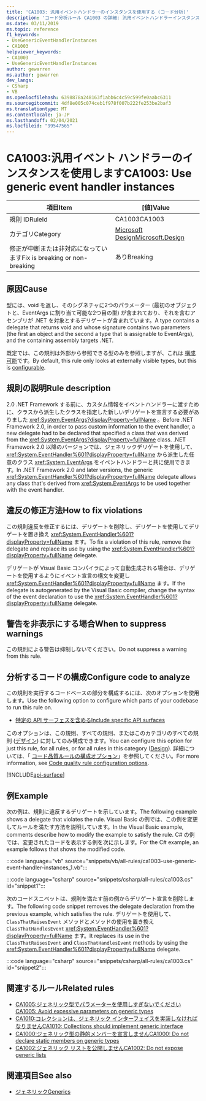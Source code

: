 ```yaml
---
title: 'CA1003: 汎用イベントハンドラーのインスタンスを使用する (コード分析)'
description: 'コード分析ルール CA1003 の詳細: 汎用イベントハンドラーインスタンスの使用'
ms.date: 03/11/2019
ms.topic: reference
f1_keywords:
- UseGenericEventHandlerInstances
- CA1003
helpviewer_keywords:
- CA1003
- UseGenericEventHandlerInstances
author: gewarren
ms.author: gewarren
dev_langs:
- CSharp
- VB
ms.openlocfilehash: 6398878a248163f1abb6c4c59c599fe0aabc6311
ms.sourcegitcommit: 4df8e005c074ceb1f978f007b222fe253be2baf3
ms.translationtype: MT
ms.contentlocale: ja-JP
ms.lasthandoff: 02/04/2021
ms.locfileid: "99547565"
---
```

# <a name="ca1003-use-generic-event-handler-instances"></a><span data-ttu-id="d9c0b-103">CA1003:汎用イベント ハンドラーのインスタンスを使用します</span><span class="sxs-lookup"><span data-stu-id="d9c0b-103">CA1003: Use generic event handler instances</span></span>

| <span data-ttu-id="d9c0b-104">項目</span><span class="sxs-lookup"><span data-stu-id="d9c0b-104">Item</span></span>                                     | <span data-ttu-id="d9c0b-105">[値]</span><span class="sxs-lookup"><span data-stu-id="d9c0b-105">Value</span></span>            |
|------------------------------------------|------------------|
| <span data-ttu-id="d9c0b-106">規則 ID</span><span class="sxs-lookup"><span data-stu-id="d9c0b-106">RuleId</span></span>                                   | <span data-ttu-id="d9c0b-107">CA1003</span><span class="sxs-lookup"><span data-stu-id="d9c0b-107">CA1003</span></span>           |
| <span data-ttu-id="d9c0b-108">カテゴリ</span><span class="sxs-lookup"><span data-stu-id="d9c0b-108">Category</span></span>                                 | [<span data-ttu-id="d9c0b-109">Microsoft Design</span><span class="sxs-lookup"><span data-stu-id="d9c0b-109">Microsoft.Design</span></span>](design-warnings.md) |
| <span data-ttu-id="d9c0b-110">修正が中断または非対応になっています</span><span class="sxs-lookup"><span data-stu-id="d9c0b-110">Fix is breaking or non-breaking</span></span> | <span data-ttu-id="d9c0b-111">あり</span><span class="sxs-lookup"><span data-stu-id="d9c0b-111">Breaking</span></span>         |

## <a name="cause"></a><span data-ttu-id="d9c0b-112">原因</span><span class="sxs-lookup"><span data-stu-id="d9c0b-112">Cause</span></span>

<span data-ttu-id="d9c0b-113">型には、void を返し、そのシグネチャに2つのパラメーター (最初のオブジェクトと、EventArgs に割り当て可能な2つ目の型) が含まれており、それを含むアセンブリが .NET を対象とするデリゲートが含まれています。</span><span class="sxs-lookup"><span data-stu-id="d9c0b-113">A type contains a delegate that returns void and whose signature contains two parameters (the first an object and the second a type that is assignable to EventArgs), and the containing assembly targets .NET.</span></span>

<span data-ttu-id="d9c0b-114">既定では、この規則は外部から参照できる型のみを参照しますが、これは [構成可能](#configure-code-to-analyze)です。</span><span class="sxs-lookup"><span data-stu-id="d9c0b-114">By default, this rule only looks at externally visible types, but this is [configurable](#configure-code-to-analyze).</span></span>

## <a name="rule-description"></a><span data-ttu-id="d9c0b-115">規則の説明</span><span class="sxs-lookup"><span data-stu-id="d9c0b-115">Rule description</span></span>

<span data-ttu-id="d9c0b-116">2.0 .NET Framework する前に、カスタム情報をイベントハンドラーに渡すために、クラスから派生したクラスを指定した新しいデリゲートを宣言する必要がありました <xref:System.EventArgs?displayProperty=fullName> 。</span><span class="sxs-lookup"><span data-stu-id="d9c0b-116">Before .NET Framework 2.0, in order to pass custom information to the event handler, a new delegate had to be declared that specified a class that was derived from the <xref:System.EventArgs?displayProperty=fullName> class.</span></span> <span data-ttu-id="d9c0b-117">.NET Framework 2.0 以降のバージョンでは、ジェネリックデリゲートを使用して、 <xref:System.EventHandler%601?displayProperty=fullName> から派生した任意のクラス <xref:System.EventArgs> をイベントハンドラーと共に使用できます。</span><span class="sxs-lookup"><span data-stu-id="d9c0b-117">In .NET Framework 2.0 and later versions, the generic <xref:System.EventHandler%601?displayProperty=fullName> delegate allows any class that's derived from <xref:System.EventArgs> to be used together with the event handler.</span></span>

## <a name="how-to-fix-violations"></a><span data-ttu-id="d9c0b-118">違反の修正方法</span><span class="sxs-lookup"><span data-stu-id="d9c0b-118">How to fix violations</span></span>

<span data-ttu-id="d9c0b-119">この規則違反を修正するには、デリゲートを削除し、デリゲートを使用してデリゲートを置き換え <xref:System.EventHandler%601?displayProperty=fullName> ます。</span><span class="sxs-lookup"><span data-stu-id="d9c0b-119">To fix a violation of this rule, remove the delegate and replace its use by using the <xref:System.EventHandler%601?displayProperty=fullName> delegate.</span></span>

<span data-ttu-id="d9c0b-120">デリゲートが Visual Basic コンパイラによって自動生成される場合は、デリゲートを使用するようにイベント宣言の構文を変更し <xref:System.EventHandler%601?displayProperty=fullName> ます。</span><span class="sxs-lookup"><span data-stu-id="d9c0b-120">If the delegate is autogenerated by the Visual Basic compiler, change the syntax of the event declaration to use the <xref:System.EventHandler%601?displayProperty=fullName> delegate.</span></span>

## <a name="when-to-suppress-warnings"></a><span data-ttu-id="d9c0b-121">警告を非表示にする場合</span><span class="sxs-lookup"><span data-stu-id="d9c0b-121">When to suppress warnings</span></span>

<span data-ttu-id="d9c0b-122">この規則による警告は抑制しないでください。</span><span class="sxs-lookup"><span data-stu-id="d9c0b-122">Do not suppress a warning from this rule.</span></span>

## <a name="configure-code-to-analyze"></a><span data-ttu-id="d9c0b-123">分析するコードの構成</span><span class="sxs-lookup"><span data-stu-id="d9c0b-123">Configure code to analyze</span></span>

<span data-ttu-id="d9c0b-124">この規則を実行するコードベースの部分を構成するには、次のオプションを使用します。</span><span class="sxs-lookup"><span data-stu-id="d9c0b-124">Use the following option to configure which parts of your codebase to run this rule on.</span></span>

- [<span data-ttu-id="d9c0b-125">特定の API サーフェスを含める</span><span class="sxs-lookup"><span data-stu-id="d9c0b-125">Include specific API surfaces</span></span>](#include-specific-api-surfaces)

<span data-ttu-id="d9c0b-126">このオプションは、この規則、すべての規則、またはこのカテゴリのすべての規則 ([デザイン](design-warnings.md)) に対してのみ構成できます。</span><span class="sxs-lookup"><span data-stu-id="d9c0b-126">You can configure this option for just this rule, for all rules, or for all rules in this category ([Design](design-warnings.md)).</span></span> <span data-ttu-id="d9c0b-127">詳細については、「 [コード品質ルールの構成オプション](../code-quality-rule-options.md)」を参照してください。</span><span class="sxs-lookup"><span data-stu-id="d9c0b-127">For more information, see [Code quality rule configuration options](../code-quality-rule-options.md).</span></span>

[!INCLUDE[api-surface](~/includes/code-analysis/api-surface.md)]

## <a name="example"></a><span data-ttu-id="d9c0b-128">例</span><span class="sxs-lookup"><span data-stu-id="d9c0b-128">Example</span></span>

<span data-ttu-id="d9c0b-129">次の例は、規則に違反するデリゲートを示しています。</span><span class="sxs-lookup"><span data-stu-id="d9c0b-129">The following example shows a delegate that violates the rule.</span></span> <span data-ttu-id="d9c0b-130">Visual Basic の例では、この例を変更してルールを満たす方法を説明しています。</span><span class="sxs-lookup"><span data-stu-id="d9c0b-130">In the Visual Basic example, comments describe how to modify the example to satisfy the rule.</span></span> <span data-ttu-id="d9c0b-131">C# の例では、変更されたコードを表示する例を次に示します。</span><span class="sxs-lookup"><span data-stu-id="d9c0b-131">For the C# example, an example follows that shows the modified code.</span></span>

:::code language="vb" source="snippets/vb/all-rules/ca1003-use-generic-event-handler-instances_1.vb":::

:::code language="csharp" source="snippets/csharp/all-rules/ca1003.cs" id="snippet1":::

<span data-ttu-id="d9c0b-132">次のコードスニペットは、規則を満たす前の例からデリゲート宣言を削除します。</span><span class="sxs-lookup"><span data-stu-id="d9c0b-132">The following code snippet removes the delegate declaration from the previous example, which satisfies the rule.</span></span> <span data-ttu-id="d9c0b-133">デリゲートを使用して、 `ClassThatRaisesEvent` メソッドとメソッドの使用を置き換え `ClassThatHandlesEvent` <xref:System.EventHandler%601?displayProperty=fullName> ます。</span><span class="sxs-lookup"><span data-stu-id="d9c0b-133">It replaces its use in the `ClassThatRaisesEvent` and `ClassThatHandlesEvent` methods by using the <xref:System.EventHandler%601?displayProperty=fullName> delegate.</span></span>

:::code language="csharp" source="snippets/csharp/all-rules/ca1003.cs" id="snippet2":::

## <a name="related-rules"></a><span data-ttu-id="d9c0b-134">関連するルール</span><span class="sxs-lookup"><span data-stu-id="d9c0b-134">Related rules</span></span>

- [<span data-ttu-id="d9c0b-135">CA1005:ジェネリック型でパラメーターを使用しすぎないでください</span><span class="sxs-lookup"><span data-stu-id="d9c0b-135">CA1005: Avoid excessive parameters on generic types</span></span>](ca1005.md)
- [<span data-ttu-id="d9c0b-136">CA1010:コレクションは、ジェネリック インターフェイスを実装しなければなりません</span><span class="sxs-lookup"><span data-stu-id="d9c0b-136">CA1010: Collections should implement generic interface</span></span>](ca1010.md)
- [<span data-ttu-id="d9c0b-137">CA1000:ジェネリック型の静的メンバーを宣言しません</span><span class="sxs-lookup"><span data-stu-id="d9c0b-137">CA1000: Do not declare static members on generic types</span></span>](ca1000.md)
- [<span data-ttu-id="d9c0b-138">CA1002:ジェネリック リストを公開しません</span><span class="sxs-lookup"><span data-stu-id="d9c0b-138">CA1002: Do not expose generic lists</span></span>](ca1002.md)

## <a name="see-also"></a><span data-ttu-id="d9c0b-139">関連項目</span><span class="sxs-lookup"><span data-stu-id="d9c0b-139">See also</span></span>

- [<span data-ttu-id="d9c0b-140">ジェネリック</span><span class="sxs-lookup"><span data-stu-id="d9c0b-140">Generics</span></span>](../../../csharp/programming-guide/generics/index.md)
